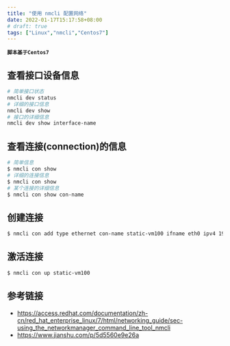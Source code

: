```yaml
---
title: "使用 nmcli 配置网络"
date: 2022-01-17T15:17:58+08:00
# draft: true
tags: ["Linux","nmcli","Centos7"]
---
```


**`脚本基于Centos7`**

## 查看接口设备信息
```bash
# 简单接口状态
nmcli dev status
# 详细的接口信息
nmcli dev show
# 接口的详细信息
nmcli dev show interface-name
```

## 查看连接(connection)的信息
```bash
# 简单信息
$ nmcli con show
# 详细的连接信息
$ nmcli con show
# 某个连接的详细信息
$ nmcli con show con-name
```

## 创建连接
```bash
$ nmcli con add type ethernet con-name static-vm100 ifname eth0 ipv4 192.168.100.100/24 gw4 192.168.100.1
```

## 激活连接
```bash
$ nmcli con up static-vm100
```

## 参考链接
- https://access.redhat.com/documentation/zh-cn/red_hat_enterprise_linux/7/html/networking_guide/sec-using_the_networkmanager_command_line_tool_nmcli
- https://www.jianshu.com/p/5d5560e9e26a